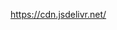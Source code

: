https://cdn.jsdelivr.net/
<script src="https://cdn.jsdelivr.net/npm/vue@2.5.17/dist/vue.min.js"></script>
<script src="https://cdn.jsdelivr.net/npm/iview/dist/iview.min.js"></script>
<script src="https://cdn.jsdelivr.net/npm/form-create/dist/form-create.min.js"></script>
<link rel="stylesheet" type="text/css" href="https://cdn.jsdelivr.net/npm/iview/dist/styles/iview.css">